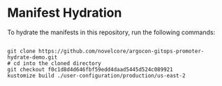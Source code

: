 
# Manifest Hydration

To hydrate the manifests in this repository, run the following commands:

```shell

git clone https://github.com/novelcore/argocon-gitops-promoter-hydrate-demo.git
# cd into the cloned directory
git checkout f0c1d8d4d646fbf59edd4daad5445d524c089921
kustomize build ./user-configuration/production/us-east-2
```